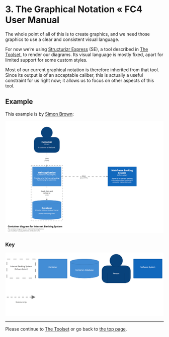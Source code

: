 # 3. The Graphical Notation « FC4 User Manual

The whole point of all of this is to create graphics, and we need those graphics to use a clear and
consistent visual language.

For now we’re using [Structurizr Express][structurizr-express] (SE), a tool described in [The
Toolset](toolset.md), to render our diagrams. Its visual language is mostly fixed, apart for limited
support for some custom styles.

Most of our current graphical notation is therefore inherited from that tool. Since its output is of
an acceptable caliber, this is actually a useful constraint for us right now; it allows us to focus
on other aspects of this tool.

## Example

This example is by [Simon Brown][simon-brown]:

![graphical notation example](images/fc4_graphical_notation_example.png)

### Key

![graphical notation key](images/fc4_graphical_notation_example_key.png)

----

Please continue to [The Toolset](toolset.md) or go back to [the top page](README.md).


[simon-brown]: http://simonbrown.je/
[structurizr-express]: https://structurizr.com/express
